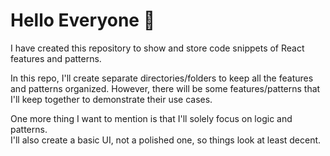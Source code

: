 # Hello Everyone 👋

I have created this repository to show and store code snippets of React features and patterns.

In this repo, I'll create separate directories/folders to keep all the features and patterns organized. However, there will be some features/patterns that I'll keep together to demonstrate their use cases.

One more thing I want to mention is that I'll solely focus on logic and patterns.  
I'll also create a basic UI, not a polished one, so things look at least decent.
